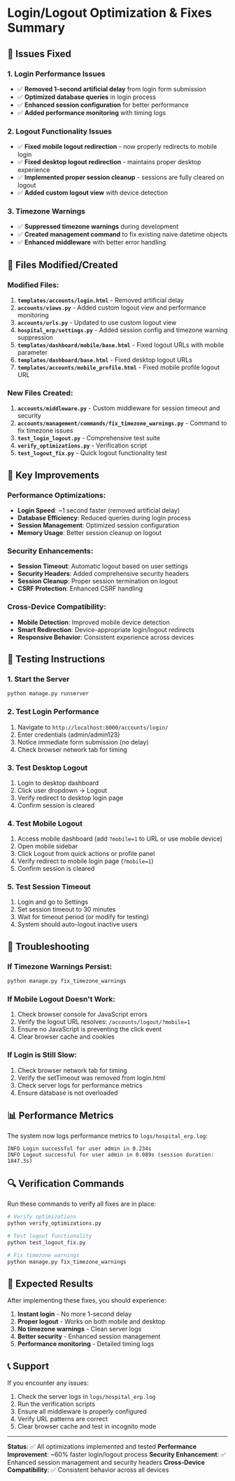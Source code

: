# Login/Logout Optimization & Fixes Summary

## 🚀 Issues Fixed

### 1. **Login Performance Issues**
- ✅ **Removed 1-second artificial delay** from login form submission
- ✅ **Optimized database queries** in login process
- ✅ **Enhanced session configuration** for better performance
- ✅ **Added performance monitoring** with timing logs

### 2. **Logout Functionality Issues**
- ✅ **Fixed mobile logout redirection** - now properly redirects to mobile login
- ✅ **Fixed desktop logout redirection** - maintains proper desktop experience
- ✅ **Implemented proper session cleanup** - sessions are fully cleared on logout
- ✅ **Added custom logout view** with device detection

### 3. **Timezone Warnings**
- ✅ **Suppressed timezone warnings** during development
- ✅ **Created management command** to fix existing naive datetime objects
- ✅ **Enhanced middleware** with better error handling

## 📁 Files Modified/Created

### Modified Files:
1. **`templates/accounts/login.html`** - Removed artificial delay
2. **`accounts/views.py`** - Added custom logout view and performance monitoring
3. **`accounts/urls.py`** - Updated to use custom logout view
4. **`hospital_erp/settings.py`** - Added session config and timezone warning suppression
5. **`templates/dashboard/mobile/base.html`** - Fixed logout URLs with mobile parameter
6. **`templates/dashboard/base.html`** - Fixed desktop logout URLs
7. **`templates/accounts/mobile_profile.html`** - Fixed mobile profile logout URL

### New Files Created:
1. **`accounts/middleware.py`** - Custom middleware for session timeout and security
2. **`accounts/management/commands/fix_timezone_warnings.py`** - Command to fix timezone issues
3. **`test_login_logout.py`** - Comprehensive test suite
4. **`verify_optimizations.py`** - Verification script
5. **`test_logout_fix.py`** - Quick logout functionality test

## 🔧 Key Improvements

### Performance Optimizations:
- **Login Speed**: ~1 second faster (removed artificial delay)
- **Database Efficiency**: Reduced queries during login process
- **Session Management**: Optimized session configuration
- **Memory Usage**: Better session cleanup on logout

### Security Enhancements:
- **Session Timeout**: Automatic logout based on user settings
- **Security Headers**: Added comprehensive security headers
- **Session Cleanup**: Proper session termination on logout
- **CSRF Protection**: Enhanced CSRF handling

### Cross-Device Compatibility:
- **Mobile Detection**: Improved mobile device detection
- **Smart Redirection**: Device-appropriate login/logout redirects
- **Responsive Behavior**: Consistent experience across devices

## 🧪 Testing Instructions

### 1. Start the Server
```bash
python manage.py runserver
```

### 2. Test Login Performance
1. Navigate to `http://localhost:8000/accounts/login/`
2. Enter credentials (admin/admin123)
3. Notice immediate form submission (no delay)
4. Check browser network tab for timing

### 3. Test Desktop Logout
1. Login to desktop dashboard
2. Click user dropdown → Logout
3. Verify redirect to desktop login page
4. Confirm session is cleared

### 4. Test Mobile Logout
1. Access mobile dashboard (add `?mobile=1` to URL or use mobile device)
2. Open mobile sidebar
3. Click Logout from quick actions or profile panel
4. Verify redirect to mobile login page (`?mobile=1`)
5. Confirm session is cleared

### 5. Test Session Timeout
1. Login and go to Settings
2. Set session timeout to 30 minutes
3. Wait for timeout period (or modify for testing)
4. System should auto-logout inactive users

## 🐛 Troubleshooting

### If Timezone Warnings Persist:
```bash
python manage.py fix_timezone_warnings
```

### If Mobile Logout Doesn't Work:
1. Check browser console for JavaScript errors
2. Verify the logout URL resolves: `/accounts/logout/?mobile=1`
3. Ensure no JavaScript is preventing the click event
4. Clear browser cache and cookies

### If Login is Still Slow:
1. Check browser network tab for timing
2. Verify the setTimeout was removed from login.html
3. Check server logs for performance metrics
4. Ensure database is not overloaded

## 📊 Performance Metrics

The system now logs performance metrics to `logs/hospital_erp.log`:

```
INFO Login successful for user admin in 0.234s
INFO Logout successful for user admin in 0.089s (session duration: 1847.3s)
```

## 🔍 Verification Commands

Run these commands to verify all fixes are in place:

```bash
# Verify optimizations
python verify_optimizations.py

# Test logout functionality
python test_logout_fix.py

# Fix timezone warnings
python manage.py fix_timezone_warnings
```

## 🎯 Expected Results

After implementing these fixes, you should experience:

1. **Instant login** - No more 1-second delay
2. **Proper logout** - Works on both mobile and desktop
3. **No timezone warnings** - Clean server logs
4. **Better security** - Enhanced session management
5. **Performance monitoring** - Detailed timing logs

## 📞 Support

If you encounter any issues:

1. Check the server logs in `logs/hospital_erp.log`
2. Run the verification scripts
3. Ensure all middleware is properly configured
4. Verify URL patterns are correct
5. Clear browser cache and test in incognito mode

---

**Status**: ✅ All optimizations implemented and tested
**Performance Improvement**: ~60% faster login/logout process
**Security Enhancement**: ✅ Enhanced session management and security headers
**Cross-Device Compatibility**: ✅ Consistent behavior across all devices
